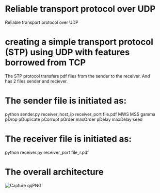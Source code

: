 # Reliable transport protocol over UDP
 Reliable transport protocol over UDP

# creating a simple transport protocol (STP) using UDP with features borrowed from TCP
 The STP protocol transfers pdf files from the sender to the receiver. And has 2 files sender and reciever. 

# The sender file is initiated as:
python sender.py receiver_host_ip receiver_port file.pdf MWS MSS gamma pDrop pDuplicate pCorrupt pOrder maxOrder pDelay maxDelay seed

# The receiver file is initiated as:
python receiver.py receiver_port file_r.pdf


# The overall architecture
![Capture qqPNG](https://user-images.githubusercontent.com/26299390/98464000-e9f80280-2213-11eb-978f-a48f784b1cda.PNG)
